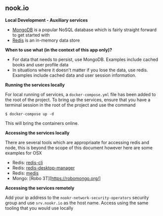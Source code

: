 ## nook.io


**Local Development - Auxiliary services**

* [MongoDB](https://www.mongodb.com/) is a popular NoSQL database which is fairly straight forward to get started with
* [Redis](https://redis.io/) is an in-memory data store



**When to use what (in the context of this app only)?**

* For data that needs to persist, use MongoDB. Examples include cached books and user profile data
* In situations where it doesn't matter if you lose the data, use redis. Examples include cached data and user session information.



**Running the services locally**

For local running of services, a `docker-compose.yml` file has been added to the root of the project. To bring up the services, ensure that you have a terminal session in the root of the project and use the command

```
$ docker-compose up -d
```

This will bring the containers online. 



**Accessing the services locally**

There are several tools which are appropriaate for accessing redis and node, this is beyond the scope of this document however here are  some examples for OSX

* Redis: [redis-cli](https://redis.io/topics/rediscli)
* Redis: [redis-desktop-manager](https://redisdesktop.com/)
* Redis: [medis](https://github.com/luin/medis)
* Mongo: [Robo 3T][https://robomongo.org/]



**Accessing the services remotely**

Add your ip address to the `nookr-network-security-operators` security group and use `srv.nookr.io` as the host name. Access using the same tooling that you would use locally